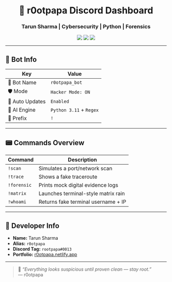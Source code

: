 <h1 align="center">🤖 r0otpapa Discord Dashboard</h1>
<h3 align="center">Tarun Sharma | Cybersecurity | Python | Forensics</h3>

<p align="center">
  <img src="https://img.shields.io/badge/Discord-Bot%20Dev-7289da?style=flat&logo=discord"/>
  <img src="https://img.shields.io/badge/Status-Online-brightgreen?style=flat&logo=discord"/>
  <img src="https://img.shields.io/badge/User%20ID-•%20rootpapa%230013-blue?style=flat"/>
</p>

---

## 🧪 Bot Info

| Key             | Value                        |
|----------------|------------------------------|
| 🤖 Bot Name     | `r0otpapa_bot`               |
| 🛡 Mode         | `Hacker Mode: ON`            |
| 🔁 Auto Updates | `Enabled`                    |
| 🧠 AI Engine    | `Python 3.11` + `Regex`      |
| 💬 Prefix       | `!`                          |

---

## 📟 Commands Overview

| Command           | Description                                 |
|-------------------|---------------------------------------------|
| `!scan`           | Simulates a port/network scan               |
| `!trace`          | Shows a fake traceroute                     |
| `!forensic`       | Prints mock digital evidence logs           |
| `!matrix`         | Launches terminal-style matrix rain         |
| `!whoami`         | Returns fake terminal username + IP         |

---

## 🧬 Developer Info

- **Name:** Tarun Sharma
- **Alias:** `r0otpapa`
- **Discord Tag:** `rootpapa#0013`
- **Portfolio:** [r0otpapa.netlify.app](https://r0otpapa.netlify.app)

---

> 💬 *“Everything looks suspicious until proven clean — stay root.”*  
> — r0otpapa

